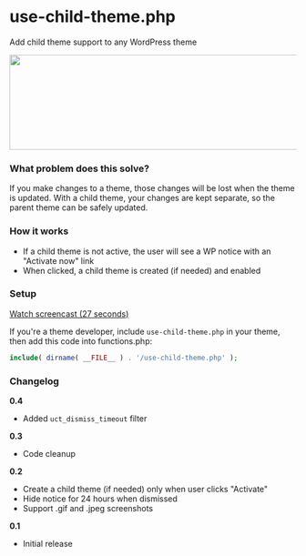 # use-child-theme.php
Add child theme support to any WordPress theme

<img src="http://i.imgur.com/dvLchUj.png" width="508" height="167" />

### What problem does this solve?
If you make changes to a theme, those changes will be lost when the theme is updated.
With a child theme, your changes are kept separate, so the parent theme can be safely updated.

### How it works

* If a child theme is not active, the user will see a WP notice with an "Activate now" link
* When clicked, a child theme is created (if needed) and enabled

### Setup

<a href="https://vimeo.com/160399404" target="_blank">Watch screencast (27 seconds)</a>

If you're a theme developer, include `use-child-theme.php` in your theme, then add this code into functions.php:

```php
include( dirname( __FILE__ ) . '/use-child-theme.php' );
```

### Changelog

**0.4**
* Added `uct_dismiss_timeout` filter

**0.3**
* Code cleanup

**0.2**
* Create a child theme (if needed) only when user clicks "Activate"
* Hide notice for 24 hours when dismissed
* Support .gif and .jpeg screenshots

**0.1**
* Initial release